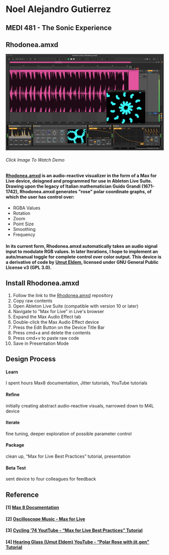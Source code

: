 # Noel Alejandro Gutierrez
## MEDI 481 - The Sonic Experience
## Rhodonea.amxd
[![Rhodonea.amxd](https://github.com/noelalejandro/noelalejandro.github.io/blob/main/assets/Rhodonea.amxd/Rhodonea.amxd.png)](https://youtu.be/5eo9lXczmhk)
###### Click Image To Watch Demo

#### [Rhodonea.amxd](https://github.com/noelalejandro/Max/blob/main/Rhodonea.amxd) is an audio-reactive visualizer in the form of a Max for Live device, deisgned and programmed for use in Ableton Live Suite. Drawing upon the legacy of Italian mathematician Guido Grandi (1671-1742), Rhodonea.amxd generates "rose" polar coordinate graphs, of which the user has control over:
- RGBA Values
- Rotation
- Zoom
- Point Size
- Smoothing
- Frequency

#### In its current form, Rhodonea.amxd automatically takes an audio signal input to modulate RGB values. In later Iterations, I hope to implement an auto/manual toggle for complete control over color output. This device is a derivative of code by [Umut Eldem](https://github.com/umutreldem/hearing-glass/tree/main/tutorials), licensed under GNU General Public LIcense v3 (GPL 3.0).

## Install Rhodonea.amxd

1. Follow the link to the [Rhodonea.amxd](https://github.com/noelalejandro/Max/blob/main/Rhodonea.amxd) repository
2. Copy raw contents
3. Open Ableton Live Suite (compatible with version 10 or later)
4. Navigate to "Max for Live" in Live's browser
5. Expand the Max Audio Effect tab
6. Double-click the Max Audio Effect device
7. Press the Edit Button on the Device Title Bar
8. Press cmd+a and delete the contents
9. Press cmd+v to paste raw code
10. Save in Presentation Mode

## Design Process
#### Learn
I spent hours Max8 documentation, Jitter tutorials, YouTube tutorials
#### Refine
initially creating abstract audio-reactive visuals, narrowed down to M4L device
#### Iterate
fine tuning, deeper exploration of possible parameter control
#### Package
clean up, “Max for Live Best Practices” tutorial, presentation
#### Beta Test
sent device to four colleagues for feedback


## Reference
#### [1] [Max 8 Documentation](https://docs.cycling74.com/max8)
#### [2] [Oscilloscope Music - Max for Live](https://oscilloscopemusic.com/maxforlive.php)
#### [3] [Cycling ‘74 YoutTube - “Max for Live Best Practices” Tutorial](https://youtu.be/7mk4JMBVDZ4)
#### [4] [Hearing Glass (Umut Eldem) YouTube - “Polar Rose with jit.gen” Tutorial](https://youtu.be/PDrfcPgnhSA)


